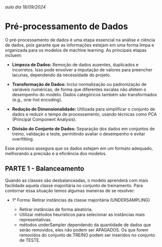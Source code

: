*aula dia 18/09/2024*

# **Pré-processamento de Dados**


O pré-processamento de dados é uma etapa essencial na análise e ciência de dados, pois garante que as informações estejam em uma forma limpa e organizada para os modelos de machine learning. 
As principais etapas incluem:

- **Limpeza de Dados:** Remoção de dados ausentes, duplicados e incorretos. Isso pode envolver a imputação de valores para preencher lacunas, dependendo da necessidade do projeto.

- **Transformação de Dados:** Inclui normalização ou padronização de variáveis numéricas, de forma que diferentes escalas não afetem o desempenho do modelo. Dados categóricos também são
transformados (e.g., one-hot encoding).

- **Redução de Dimensionalidade:** Utilizada para simplificar o conjunto de dados e reduzir o tempo de processamento, usando técnicas como PCA (Principal Component Analysis).

- **Divisão do Conjunto de Dados:** Separação dos dados em conjuntos de treino, validação e teste, permitindo avaliar o desempenho e evitar overfitting.

Esse processo assegura que os dados estejam em um formato adequado, melhorando a precisão e a eficiência dos modelos.

## **PARTE 1 - Balanceamento**
Quando as classes são desbalanceadas, o modelo aprenderá com mais facilidade aquela classe majoritária no conjunto de treinamento. Para contornar essa situação temos algumas maneiras de se
resolver:

- 1° Forma: Retirar instâncias da classe majoritária (UNDERSAMPLING)

  - Retirar instâncias de forma aleatória.
  - Utilizar métodos heurísticos para selecionar as instâncias mais representativas.
  - métodos underSampler dependendo da quantidade de dados que serão removidos, eles não podem ser APAGADOS. Os que forem removidos do conjunto de TREINO podem ser inseridos no conjunto
  de TESTE. 

  

